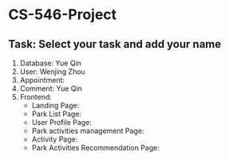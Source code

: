 # CS-546-Project

## Task: Select your task and add your name

1. Database: Yue Qin
2. User: Wenjing Zhou
3. Appointment:
4. Comment: Yue Qin
5. Frontend:
   - Landing Page:
   - Park List Page:
   - User Profile Page:
   - Park activities management Page:
   - Activity Page:
   - Park Activities Recommendation Page:
